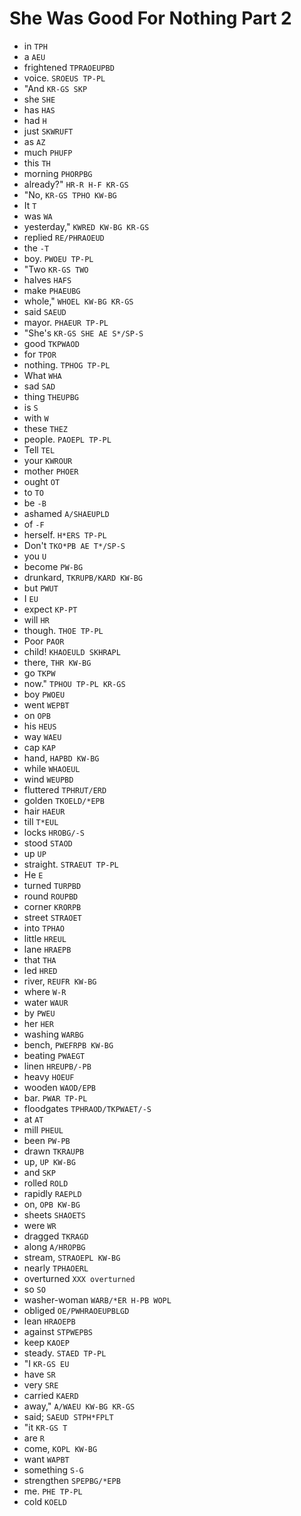 # She Was Good For Nothing Part 2

* in `TPH`
* a `AEU`
* frightened `TPRAOEUPBD`
* voice. `SROEUS TP-PL`
* "And `KR-GS SKP`
* she `SHE`
* has `HAS`
* had `H`
* just `SKWRUFT`
* as `AZ`
* much `PHUFP`
* this `TH`
* morning `PHORPBG`
* already?" `HR-R H-F KR-GS`
* "No, `KR-GS TPHO KW-BG`
* It `T`
* was `WA`
* yesterday," `KWRED KW-BG KR-GS`
* replied `RE/PHRAOEUD`
* the `-T`
* boy. `PWOEU TP-PL`
* "Two `KR-GS TWO`
* halves `HAFS`
* make `PHAEUBG`
* whole," `WHOEL KW-BG KR-GS`
* said `SAEUD`
* mayor. `PHAEUR TP-PL`
* "She's `KR-GS SHE AE S*/SP-S`
* good `TKPWAOD`
* for `TPOR`
* nothing. `TPHOG TP-PL`
* What `WHA`
* sad `SAD`
* thing `THEUPBG`
* is `S`
* with `W`
* these `THEZ`
* people. `PAOEPL TP-PL`
* Tell `TEL`
* your `KWROUR`
* mother `PHOER`
* ought `OT`
* to `TO`
* be `-B`
* ashamed `A/SHAEUPLD`
* of `-F`
* herself. `H*ERS TP-PL`
* Don't `TKO*PB AE T*/SP-S`
* you `U`
* become `PW-BG`
* drunkard, `TKRUPB/KARD KW-BG`
* but `PWUT`
* I `EU`
* expect `KP-PT`
* will `HR`
* though. `THOE TP-PL`
* Poor `PAOR`
* child! `KHAOEULD SKHRAPL`
* there, `THR KW-BG`
* go `TKPW`
* now." `TPHOU TP-PL KR-GS`
* boy `PWOEU`
* went `WEPBT`
* on `OPB`
* his `HEUS`
* way `WAEU`
* cap `KAP`
* hand, `HAPBD KW-BG`
* while `WHAOEUL`
* wind `WEUPBD`
* fluttered `TPHRUT/ERD`
* golden `TKOELD/*EPB`
* hair `HAEUR`
* till `T*EUL`
* locks `HROBG/-S`
* stood `STAOD`
* up `UP`
* straight. `STRAEUT TP-PL`
* He `E`
* turned `TURPBD`
* round `ROUPBD`
* corner `KRORPB`
* street `STRAOET`
* into `TPHAO`
* little `HREUL`
* lane `HRAEPB`
* that `THA`
* led `HRED`
* river, `REUFR KW-BG`
* where `W-R`
* water `WAUR`
* by `PWEU`
* her `HER`
* washing `WARBG`
* bench, `PWEFRPB KW-BG`
* beating `PWAEGT`
* linen `HREUPB/-PB`
* heavy `HOEUF`
* wooden `WAOD/EPB`
* bar. `PWAR TP-PL`
* floodgates `TPHRAOD/TKPWAET/-S`
* at `AT`
* mill `PHEUL`
* been `PW-PB`
* drawn `TKRAUPB`
* up, `UP KW-BG`
* and `SKP`
* rolled `ROLD`
* rapidly `RAEPLD`
* on, `OPB KW-BG`
* sheets `SHAOETS`
* were `WR`
* dragged `TKRAGD`
* along `A/HROPBG`
* stream, `STRAOEPL KW-BG`
* nearly `TPHAOERL`
* overturned `XXX overturned`
* so `SO`
* washer-woman `WARB/*ER H-PB WOPL`
* obliged `OE/PWHRAOEUPBLGD`
* lean `HRAOEPB`
* against `STPWEPBS`
* keep `KAOEP`
* steady. `STAED TP-PL`
* "I `KR-GS EU`
* have `SR`
* very `SRE`
* carried `KAERD`
* away," `A/WAEU KW-BG KR-GS`
* said; `SAEUD STPH*FPLT`
* "it `KR-GS T`
* are `R`
* come, `KOPL KW-BG`
* want `WAPBT`
* something `S-G`
* strengthen `SPEPBG/*EPB`
* me. `PHE TP-PL`
* cold `KOELD`
